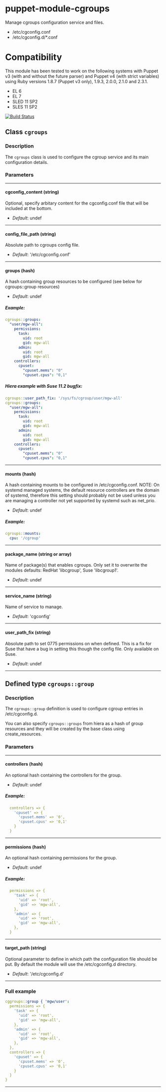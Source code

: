 # puppet-module-cgroups

Manage cgroups configuration service and files.

- /etc/cgconfig.conf
- /etc/cgconfig.d/*.conf

# Compatibility

This module has been tested to work on the following systems with Puppet v3
(with and without the future parser) and Puppet v4 (with strict variables)
using Ruby versions 1.8.7 (Puppet v3 only), 1.9.3, 2.0.0, 2.1.0 and 2.3.1.

  * EL 6
  * EL 7
  * SLED 11 SP2
  * SLES 11 SP2

[![Build Status](https://travis-ci.org/Ericsson/puppet-module-cgroups.png?branch=master)](https://travis-ci.org/Ericsson/puppet-module-cgroups)

## Class `cgroups`

### Description

The `cgroups` class is used to configure the cgroup service and its main configuration details.

### Parameters

---
#### cgconfig_content (string)
Optional, specify arbitary content for the cgconfig.conf file that will be included at the bottom.

- *Default*: undef

---
#### config_file_path (string)
Absolute path to cgroups config file.

- *Default*: '/etc/cgconfig.conf'

---
#### groups (hash)
A hash containing group resources to be configured (see below for cgroups::group resources)

- *Default*: undef

##### Example:
```yaml
cgroups::groups:
  "user/mgw-all":
    permissions:
      task:
        uid: root
        gid: mgw-all
      admin:
        uid: root
        gid: mgw-all
    controllers:
      cpuset:
        "cpuset.mems": "0"
        "cpuset.cpus": "0,1"
```

##### Hiera example with Suse 11.2 bugfix:
```yaml
cgroups::user_path_fix: '/sys/fs/cgroup/user/mgw-all'
cgroups::groups:
  "user/mgw-all":
    permissions:
      task:
        uid: root
        gid: mgw-all
      admin:
        uid: root
        gid: mgw-all
    controllers:
      cpuset:
        "cpuset.mems": "0"
        "cpuset.cpus": "0,1"
```
---
#### mounts (hash)
A hash containing mounts to be configured in /etc/cgconfig.conf.
NOTE: On systemd managed systems, the default resource controllers are the domain of systemd, therefore this setting should probably not be used unless you are managing a controller not yet supported by systemd such as net_prio.

- *Default*: undef

##### Example:
```yaml
cgroups::mounts:
  cpu: '/cgroup'
```
---
#### package_name (string or array)
Name of package(s) that enables cgroups. Only set it to overwrite the modules defaults: RedHat 'libcgroup', Suse 'libcgroup1'.

- *Default*: undef

---
#### service_name (string)
Name of service to manage.

- *Default*: 'cgconfig'

---
#### user_path_fix (string)
Absolute path to set 0775 permissions on when defined. This is a fix for Suse that have a bug in setting this though the config file. Only available on Suse.

- *Default*: undef

---

## Defined type `cgroups::group`

### Description

The `cgroups::group` definition is used to configure cgroup entries in /etc/cgconfig.d.

You can also specify `cgroups::groups` from hiera as a hash of group resources and they will be created by the base class using create_resources.

### Parameters

---
#### controllers (hash)
An optional hash containing the controllers for the group.

- *Default*: undef

##### Example:
```yaml
  controllers => {
    'cpuset' => { 
      'cpuset.mems' => '0',
      'cpuset.cpus' => '0,1'
    }
  }
```
---

#### permissions (hash)
An optional hash containing permissions for the group.

- *Default*: undef

##### Example:
```yaml
  permissions => {
    'task' => {
      'uid' => 'root',
      'gid' => 'mgw-all',
    },
    'admin' => {
      'uid' => 'root',
      'gid' => 'mgw-all',
    },
  }
```
---

#### target_path (string)
Optional parameter to define in which path the configuration file should be put. By default the module will use the /etc/cgconfig.d directory.

- *Default*: '/etc/cgconfig.d'

---
### Full example
```yaml
cggroups::group { 'mgw/user':
  permissions => {
    'task' => {
      'uid' => 'root',
      'gid' => 'mgw-all',
    },
    'admin' => {
      'uid' => 'root',
      'gid' => 'mgw-all',
    },
  },
  controllers => {
    'cpuset' => { 
      'cpuset.mems' => '0',
      'cpuset.cpus' => '0,1'
    }
  }
}
```
---
